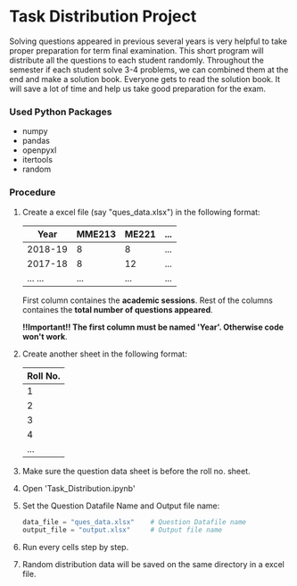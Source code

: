 # Task Distribution Project

Solving questions appeared in previous several years is very helpful to take proper preparation for term final examination. This short program will distribute all the questions to each student randomly. Throughout the semester if each student solve 3-4 problems, we can combined them at the end and make a solution book. Everyone gets to read the solution book. It will save a lot of time and help us take good preparation for the exam.

### Used Python Packages

* numpy
* pandas
* openpyxl
* itertools
* random

### Procedure

1. Create a excel file (say "ques_data.xlsx") in the following format:

    |   Year   | MME213 | ME221 | ... |
    |----------|--------|-------|-----|
    |  2018-19 |    8   |   8   | ... |
    |  2017-18 |    8   |  12   | ... |
    | ... ...  |   ...  | ...   | ... | 

    First column containes the **academic sessions**.
    Rest of the columns containes the **total number of questions appeared**.

    **!!Important!! The first column must be named **'Year'**. Otherwise code won't work**.

2. Create another sheet in the following format:

    | Roll No. |
    |----------|
    |    1     |
    |    2     |
    |    3     |
    |    4     |
    |   ...    |

3. Make sure the question data sheet is before the roll no. sheet. 

4. Open 'Task_Distribution.ipynb'
5. Set the Question Datafile Name and Output file name:

    ```python
    data_file = "ques_data.xlsx"    # Question Datafile name
    output_file = "output.xlsx"     # Output file name
    ```
6. Run every cells step by step.
7. Random distribution data will be saved on the same directory in a excel file. 